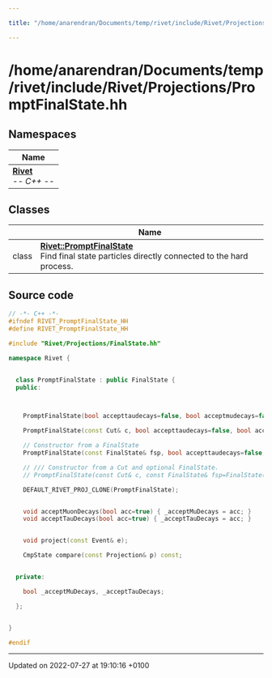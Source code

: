 ```yaml
---

title: "/home/anarendran/Documents/temp/rivet/include/Rivet/Projections/PromptFinalState.hh"

---
```


# /home/anarendran/Documents/temp/rivet/include/Rivet/Projections/PromptFinalState.hh



## Namespaces

| Name           |
| -------------- |
| **[Rivet](http://example.org/namespaces/namespacerivet/)** <br>-*- C++ -*-  |

## Classes

|                | Name           |
| -------------- | -------------- |
| class | **[Rivet::PromptFinalState](http://example.org/classes/classrivet_1_1promptfinalstate/)** <br>Find final state particles directly connected to the hard process.  |




## Source code

```cpp
// -*- C++ -*-
#ifndef RIVET_PromptFinalState_HH
#define RIVET_PromptFinalState_HH

#include "Rivet/Projections/FinalState.hh"

namespace Rivet {


  class PromptFinalState : public FinalState {
  public:



    PromptFinalState(bool accepttaudecays=false, bool acceptmudecays=false);

    PromptFinalState(const Cut& c, bool accepttaudecays=false, bool acceptmudecays=false);

    // Constructor from a FinalState
    PromptFinalState(const FinalState& fsp, bool accepttaudecays=false, bool acceptmudecays=false);

    // /// Constructor from a Cut and optional FinalState.
    // PromptFinalState(const Cut& c, const FinalState& fsp=FinalState(), bool accepttaudecays, bool acceptmudecays);

    DEFAULT_RIVET_PROJ_CLONE(PromptFinalState);


    void acceptMuonDecays(bool acc=true) { _acceptMuDecays = acc; }
    void acceptTauDecays(bool acc=true) { _acceptTauDecays = acc; }


    void project(const Event& e);

    CmpState compare(const Projection& p) const;


  private:

    bool _acceptMuDecays, _acceptTauDecays;

  };


}

#endif
```


-------------------------------

Updated on 2022-07-27 at 19:10:16 +0100
